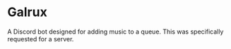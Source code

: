 # Galrux

A Discord bot designed for adding music to a queue. This was specifically requested for a server.
